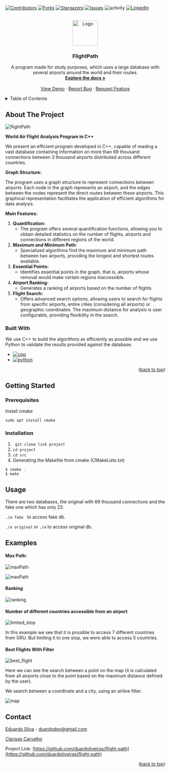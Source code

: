 <a name="readme-top"></a>

[![Contributors][contributors-shield]][contributors-url]
[![Forks][forks-shield]][forks-url]
[![Stargazers][stars-shield]][stars-url]
[![Issues][issues-shield]][issues-url]
![activity](https://img.shields.io/github/commit-activity/w/duardoliveiras/flight-path.svg?style=for-the-badge)
[![LinkedIn][linkedin-shield]][linkedin-url]

<br />
<div align="center">
  <a href="https://github.com/duardoliveiras/flight-path">
    <img src="imgs/flightPathIco.jpeg" alt="Logo" width="80" height="80">
  </a>

  <h3 align="center">FlightPath</h3>

  <p align="center">
    A program made for study purposes, which uses a large database with several airports around the world and their routes.
    <br />
    <a href="https://github.com/duardoliveiras/flight-path/blob/main/docs/doxyfiles/latex/refman.pdf"><strong>Explore the docs »</strong></a>
    <br />
    <br />
    <a href="#examples">View Demo</a>
    ·
    <a href="https://github.com/duardoliveiras/flight-path/issues">Report Bug</a>
    ·
    <a href="https://github.com/duardoliveiras/flight-path/issues">Request Feature</a>
  </p>
</div>

<!-- TABLE OF CONTENTS -->
<details>
  <summary>Table of Contents</summary>
  <ol>
    <li>
      <a href="#about-the-project">About The Project</a>
      <ul>
        <li><a href="#built-with">Built With</a></li>
      </ul>
    </li>
    <li>
      <a href="#getting-started">Getting Started</a>
      <ul>
        <li><a href="#prerequisites">Prerequisites</a></li>
        <li><a href="#installation">Installation</a></li>
      </ul>
    </li>
    <li><a href="#usage">Usage</a></li>
    <li><a href="#examples">Examples</a></li>
        <ul>
            <li><a href="#max-path">Max Path</a></li>
            <li><a href="#ranking">Raking </a></li>
            <li><a href="#number-of-different-countries-accessible-from-an-airport">Different countries from an airport</a></li>
            <li><a href="#best-flights-with-filter">Best Flights with filter</a></li>
        </ul>
    <li><a href="#contact">Contact</a></li>
  </ol>
</details>

## About The Project

![flightPath](imgs/flightMenu.png)

**World Air Flight Analysis Program in C++**

We present an efficient program developed in C++, capable of reading a vast database containing information on more than 69 thousand connections between 3 thousand airports distributed across different countries.

**Graph Structure:**

The program uses a graph structure to represent connections between airports. Each node in the graph represents an airport, and the edges between the nodes represent the direct routes between these airports. This graphical representation facilitates the application of efficient algorithms for data analysis.

**Main Features:**

1. **Quantification:**
   - The program offers several quantification functions, allowing you to obtain detailed statistics on the number of flights, airports and connections in different regions of the world.
2. **Maximum and Minimum Path:**
   - Specialized algorithms find the maximum and minimum path between two airports, providing the longest and shortest routes available.
3. **Essential Points:**
   - Identifies essential points in the graph, that is, airports whose removal would make certain regions inaccessible.
4. **Airport Ranking:**
   - Generates a ranking of airports based on the number of flights.
5. **Flight Search:**
   - Offers advanced search options, allowing users to search for flights from specific airports, entire cities (considering all airports) or geographic coordinates. The maximum distance for analysis is user configurable, providing flexibility in the search.

### Built With

We use C++ to build the algorithms as efficiently as possible and we use Python to validate the results provided against the database.

- [![cpp]](https://cplusplus.com/)
- [![python]](https://www.python.org/)
<p align="right">(<a href="#readme-top">back to top</a>)</p>

<!-- GETTING STARTED -->

## Getting Started

### Prerequisites

Install cmake

```
sudo apt install cmake
```

### Installation

1. ` git clone link project`
2. `cd project`
3. `cd src`
4. Generating the Makefile from cmake (CMakeLists.txt)

```
$ cmake .
$ make
```

## Usage

There are two databases, the original with 69 thousand connections and the fake one which has only 23.

`./a fake ` to access fake db.

`./a original` or `./a` to access original db.

## Examples

#### Max Path:

![maxPath](imgs/maxFlight.gif)

![maxPath](imgs/maxPath.png)

#### Ranking

![ranking](imgs/ranking.gif)

#### Number of different countries accessible from an airport

![limited_stop](imgs/limitedStops.gif)

In this example we see that it is possible to access 7 different countries from GRU. But limiting it to one stop, we were able to access 5 countries.

#### Best Flights With Filter

![best_flight](imgs/bestFlightPoint-City.gif)

Here we can see the search between a point on the map (it is calculated from all airports close to the point based on the maximum distance defined by the user).

We search between a coordinate and a city, using an airline filter.

![map](imgs/map.png)

## Contact

[Eduardo Silva](https://github.com/duardoliveiras) - duardodev@gmail.com

[Clarisse Carvalho ](https://github.com/MitsukiS16)

Project Link: [https://github.com/duardoliveiras/flight-path](https://github.com/duardoliveiras/flight-path)

<p align="right">(<a href="#readme-top">back to top</a>)</p>

[contributors-shield]: https://img.shields.io/github/contributors/duardoliveiras/flight-path.svg?style=for-the-badge
[contributors-url]: https://github.com/duardoliveiras/flight-path/graphs/contributors
[forks-shield]: https://img.shields.io/github/forks/duardoliveiras/flight-path.svg?style=for-the-badge
[forks-url]: https://github.com/duardoliveiras/flight-path/network/members
[stars-shield]: https://img.shields.io/github/stars/duardoliveiras/flight-path.svg?style=for-the-badge
[stars-url]: https://github.com/duardoliveiras/flight-path/stargazers
[issues-shield]: https://img.shields.io/github/issues/duardoliveiras/flight-path.svg?style=for-the-badge
[issues-url]: https://github.com/duardoliveiras/flight-path/issues
[linkedin-shield]: https://img.shields.io/badge/-LinkedIn-black.svg?style=for-the-badge&logo=linkedin&colorB=555
[linkedin-url]: https://linkedin.com/in/duardooliveiras
[cpp]: https://img.shields.io/badge/C++-00599C?style=flat-square&logo=C%2B%2B&logoColor=white
[python]: https://img.shields.io/badge/python-3670A0?style=for-the-badge&logo=python&logoColor=ffdd54

